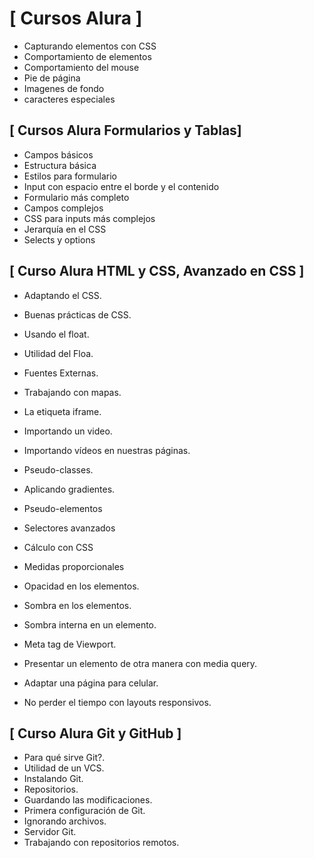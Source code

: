 # [ Cursos Alura ]

- Capturando elementos con CSS
- Comportamiento de elementos
- Comportamiento del mouse
- Pie de página
- Imagenes de fondo
- caracteres especiales

## [ Cursos Alura Formularios y Tablas]

- Campos básicos
- Estructura básica
- Estilos para formulario
- Input con espacio entre el borde y el contenido
- Formulario más completo
- Campos complejos
- CSS para inputs más complejos
- Jerarquía en el CSS
- Selects y options

## [ Curso Alura HTML y CSS, Avanzado en CSS ]

- Adaptando el CSS.
- Buenas prácticas de CSS.
- Usando el float.
- Utilidad del Floa.
- Fuentes Externas.

- Trabajando con mapas.
- La etiqueta iframe.
- Importando un video.
- Importando vídeos en nuestras páginas.
- Pseudo-classes.
- Aplicando gradientes.
- Pseudo-elementos
- Selectores avanzados
- Cálculo con CSS
- Medidas proporcionales

- Opacidad en los elementos.
- Sombra en los elementos.
- Sombra interna en un elemento.
- Meta tag de Viewport.
- Presentar un elemento de otra manera con media query.
- Adaptar una página para celular.
- No perder el tiempo con layouts responsivos.

## [ Curso Alura Git y GitHub ]

- Para qué sirve Git?.
- Utilidad de un VCS.
- Instalando Git.
- Repositorios.
- Guardando las modificaciones.
- Primera configuración de Git.
- Ignorando archivos.
- Servidor Git.
- Trabajando con repositorios remotos.

